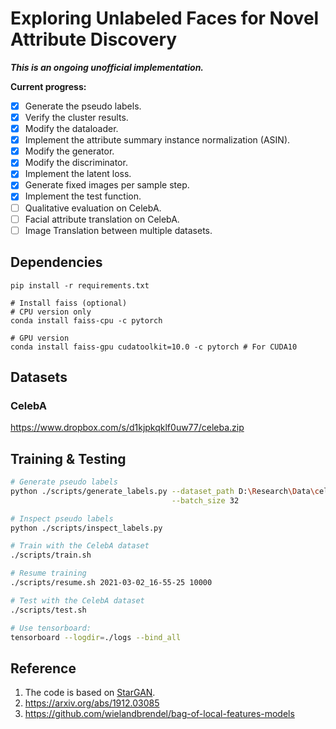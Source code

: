 # Exploring Unlabeled Faces for Novel Attribute Discovery

***This is an ongoing unofficial implementation.***

**Current progress:**
+ [x] Generate the pseudo labels.
+ [x] Verify the cluster results.
+ [x] Modify the dataloader.
+ [x] Implement the attribute summary instance normalization (ASIN).
+ [x] Modify the generator.
+ [x] Modify the discriminator.
+ [x] Implement the latent loss.
+ [x] Generate fixed images per sample step.
+ [x] Implement the test function.
+ [ ] Qualitative evaluation on CelebA.
+ [ ] Facial attribute translation on CelebA.
+ [ ] Image Translation between multiple datasets.

## Dependencies
```shell script
pip install -r requirements.txt

# Install faiss (optional)
# CPU version only
conda install faiss-cpu -c pytorch

# GPU version
conda install faiss-gpu cudatoolkit=10.0 -c pytorch # For CUDA10

```

## Datasets
### CelebA
https://www.dropbox.com/s/d1kjpkqklf0uw77/celeba.zip

## Training & Testing
```sh
# Generate pseudo labels
python ./scripts/generate_labels.py --dataset_path D:\Research\Data\celeba\images \
                                    --batch_size 32

# Inspect pseudo labels
python ./scripts/inspect_labels.py

# Train with the CelebA dataset
./scripts/train.sh

# Resume training
./scripts/resume.sh 2021-03-02_16-55-25 10000

# Test with the CelebA dataset
./scripts/test.sh

# Use tensorboard:
tensorboard --logdir=./logs --bind_all
```


## Reference
1. The code is based on [StarGAN](https://github.com/yunjey/StarGAN).
2. https://arxiv.org/abs/1912.03085
3. https://github.com/wielandbrendel/bag-of-local-features-models